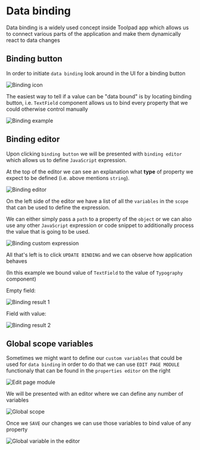 # Data binding

<p class="description">
    Data binding is a widely used concept inside Toolpad app which allows us to connect various parts of the application and make them dynamically react to data changes
</p>

## Binding button

In order to initiate `data binding` look around in the UI for a binding button

![Binding icon](/static/toolpad/data-binding-1.png)

The easiest way to tell if a value can be "data bound" is by locating binding button, i.e. `TextField` component allows us to bind every property that we could otherwise control manually

![Binding example](/static/toolpad/data-binding-2.png)

## Binding editor

Upon clicking `binding button` we will be presented with `binding editor` which allows us to define `JavaScript` expression.

At the top of the editor we can see an explanation what **type** of property we expect to be defined (i.e. above mentions `string`).

![Binding editor](/static/toolpad/data-binding-3.png)

On the left side of the editor we have a list of all the `variables` in the `scope` that can be used to define the expression.

We can either simply pass a `path` to a property of the `object` or we can also use any other `JavaScript` expression or code snippet to additionally process the value that is going to be used.

![Binding custom expression](/static/toolpad/data-binding-4.png)

All that's left is to click `UPDATE BINDING` and we can observe how application behaves

(In this example we bound value of `TextField` to the value of `Typography` component)

Empty field:

![Binding result 1](/static/toolpad/data-binding-5.png)

Field with value:

![Binding result 2](/static/toolpad/data-binding-6.png)

## Global scope variables

Sometimes we might want to define our `custom variables` that could be used for `data binding` in order to do that we can use `EDIT PAGE MODULE` functionaly that can be found in the `properties editor` on the right

![Edit page module](/static/toolpad/data-binding-7.png)

We will be presented with an editor where we can define any number of variables

![Global scope](/static/toolpad/data-binding-8.png)

Once we `SAVE` our changes we can use those variables to bind value of any property

![Global variable in the editor](/static/toolpad/data-binding-9.png)
